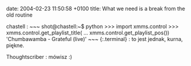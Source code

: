 date: 2004-02-23 11:50:58 +0100
title: What we need is a break from the old routine

chastell
: 
    ~~~
    shot@chastell:~$ python
    >>> import xmms.control
    >>> xmms.control.get_playlist_title(
    ... xmms.control.get_playlist_pos())
    'Chumbawamba - Grateful (live)'
    ~~~
    {:.terminal}
: to jest jednak, kurna, piękne.

Thoughtscriber
: mówisz :)
